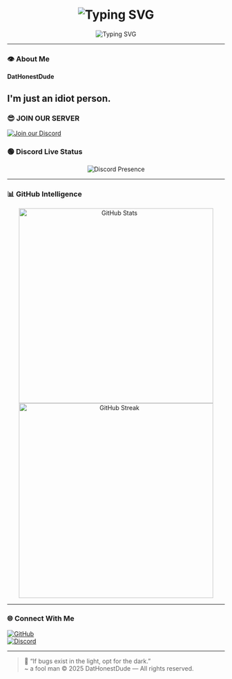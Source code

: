 <h1 align="center">
  <img src="https://readme-typing-svg.herokuapp.com?font=Fira+Code&size=30&duration=3000&pause=1000&color=0BFF00&center=true&vCenter=true&width=435&lines=DatHonestDude+💻" alt="Typing SVG">
</h1>

<p align="center">
  <img src="https://readme-typing-svg.herokuapp.com?font=Fira+Code&size=22&duration=3000&pause=1000&color=FF0000&center=true&vCenter=true&width=450&lines=An+Idiot...;"  alt="Typing SVG">
</p>

---

### 👁️ About Me

**DatHonestDude**

I'm just an idiot person.
---

### 😎 JOIN OUR SERVER

[![Join our Discord](https://img.shields.io/discord/1380783720654442546?label=Join%20Discord&logo=discord&style=for-the-badge)](https://discord.gg/nbmXjC5m)

### 🟢 Discord Live Status

<p align="center">
  <img src="https://lanyard.cnrad.dev/api/1245783823581577358?theme=dark&borderRadius=15px&animated=true&hideDiscrim=false&idleMessage=VIBING+TO+MUSIC!" alt="Discord Presence">
</p>

---

### 📊 GitHub Intelligence

<p align="center">
  <img src="https://github-readme-stats.vercel.app/api?username=DatHonestDude&show_icons=true&theme=radical" width="450" alt="GitHub Stats">
  <img src="https://github-readme-streak-stats.herokuapp.com?user=DatHonestDude&theme=radical" width="450" alt="GitHub Streak">
</p>

---

### 🌐 Connect With Me

[![GitHub](https://img.shields.io/badge/GitHub-Terminal_Green?style=for-the-badge&logo=github&logoColor=00FF00&color=111111)](https://github.com/DatHonestDude)  
[![Discord](https://img.shields.io/badge/Discord-DatHonestDude%231000-5865F2?style=for-the-badge&logo=discord&logoColor=white)](https://discordapp.com/users/1245783823581577358)

---

> 🧠 “If bugs exist in the light, opt for the dark.”  
> ~ a fool man 
> © 2025 DatHonestDude — All rights reserved.
